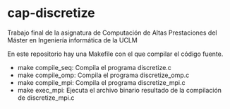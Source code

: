 # cap-discretize

Trabajo final de la asignatura de Computación de Altas Prestaciones
del Máster en Ingeniería informática de la UCLM

En este repositorio hay una Makefile con el que compilar el código fuente.
* make compile_seq: Compila el programa discretize.c
* make compile_omp: Compila el programa discretize_omp.c
* make compile_mpi: Compila el programa discretize_mpi.c
* make exec_mpi: Ejecuta el archivo binario resultado de la compilación de discretize_mpi.c
